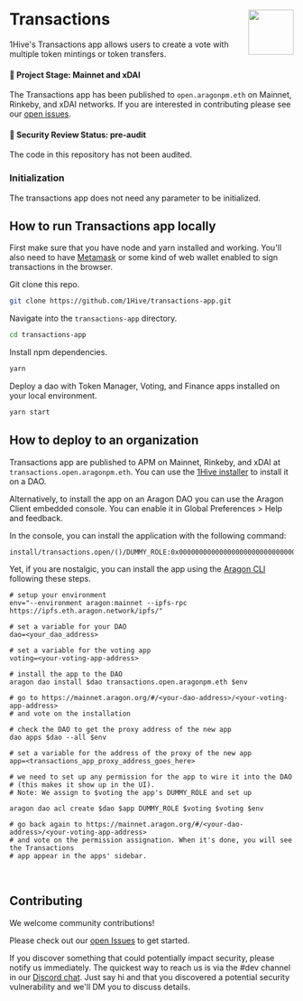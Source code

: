 # Transactions <img align="right" src="https://github.com/1Hive/website/blob/master/website/static/img/bee.png" height="80px" />

1Hive's Transactions app allows users to create a vote with multiple token mintings or token transfers.

#### 🐲 Project Stage: Mainnet and xDAI

The Transactions app has been published to `open.aragonpm.eth` on Mainnet, Rinkeby, and xDAI networks. If you are interested in contributing please see our [open issues](https://github.com/1hive/transactions-app).

#### 🚨 Security Review Status: pre-audit

The code in this repository has not been audited.

### Initialization

The transactions app does not need any parameter to be initialized.

## How to run Transactions app locally

First make sure that you have node and yarn installed and working. You'll also need to have [Metamask](https://metamask.io) or some kind of web wallet enabled to sign transactions in the browser.

Git clone this repo.

```sh
git clone https://github.com/1Hive/transactions-app.git
```

Navigate into the `transactions-app` directory.

```sh
cd transactions-app
```

Install npm dependencies.

```sh
yarn
```

Deploy a dao with Token Manager, Voting, and Finance apps installed on your local environment.

```sh
yarn start
```

## How to deploy to an organization

Transactions app are published to APM on Mainnet, Rinkeby, and xDAI at `transactions.open.aragonpm.eth`. You can use the [1Hive installer](https://installer.1hive.org/) to install it on a DAO.

Alternatively, to install the app on an Aragon DAO you can use the Aragon Client embedded console. You can enable it in Global Preferences > Help and feedback.

In the console, you can install the application with the following command:
```
install/transactions.open/()/DUMMY_ROLE:0x0000000000000000000000000000000000000001:0x0000000000000000000000000000000000000001
```

Yet, if you are nostalgic, you can install the app using the [Aragon CLI](https://hack.aragon.org/docs/cli-intro.html) following these steps.

```
# setup your environment
env="--environment aragon:mainnet --ipfs-rpc https://ipfs.eth.aragon.network/ipfs/"

# set a variable for your DAO
dao=<your_dao_address>

# set a variable for the voting app
voting=<your-voting-app-address>

# install the app to the DAO
aragon dao install $dao transactions.open.aragonpm.eth $env

# go to https://mainnet.aragon.org/#/<your-dao-address>/<your-voting-app-address>
# and vote on the installation 

# check the DAO to get the proxy address of the new app
dao apps $dao --all $env

# set a variable for the address of the proxy of the new app
app=<transactions_app_proxy_address_goes_here>

# we need to set up any permission for the app to wire it into the DAO
# (this makes it show up in the UI).
# Note: We assign to $voting the app's DUMMY_ROLE and set up

aragon dao acl create $dao $app DUMMY_ROLE $voting $voting $env

# go back again to https://mainnet.aragon.org/#/<your-dao-address>/<your-voting-app-address>
# and vote on the permission assignation. When it's done, you will see the Transactions
# app appear in the apps' sidebar.

```

<br />

## Contributing

We welcome community contributions!

Please check out our [open Issues](https://github.com/1Hive/transactions-app/issues) to get started.

If you discover something that could potentially impact security, please notify us immediately. The quickest way to reach us is via the #dev channel in our [Discord chat](https://discord.gg/mP75t4n). Just say hi and that you discovered a potential security vulnerability and we'll DM you to discuss details.

<br />
